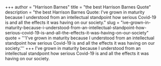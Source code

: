 +++
author = "Harrison Barnes"
title = "the best Harrison Barnes Quote"
description = "the best Harrison Barnes Quote: I've grown in maturity because I understood from an intellectual standpoint how serious Covid-19 is and all the effects it was having on our society."
slug = "ive-grown-in-maturity-because-i-understood-from-an-intellectual-standpoint-how-serious-covid-19-is-and-all-the-effects-it-was-having-on-our-society"
quote = '''I've grown in maturity because I understood from an intellectual standpoint how serious Covid-19 is and all the effects it was having on our society.'''
+++
I've grown in maturity because I understood from an intellectual standpoint how serious Covid-19 is and all the effects it was having on our society.
